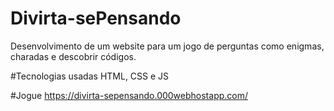 # Divirta-sePensando
Desenvolvimento de um website para um jogo de perguntas como enigmas, charadas e descobrir códigos.

#Tecnologias usadas
HTML, CSS e JS

#Jogue
https://divirta-sepensando.000webhostapp.com/
